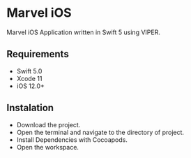 # Marvel iOS

Marvel iOS Application written in Swift 5 using VIPER.

## Requirements

* Swift 5.0
* Xcode 11
* iOS 12.0+

## Instalation

* Download the project.
* Open the terminal and navigate to the directory of project.
* Install Dependencies with Cocoapods.
* Open the workspace.
